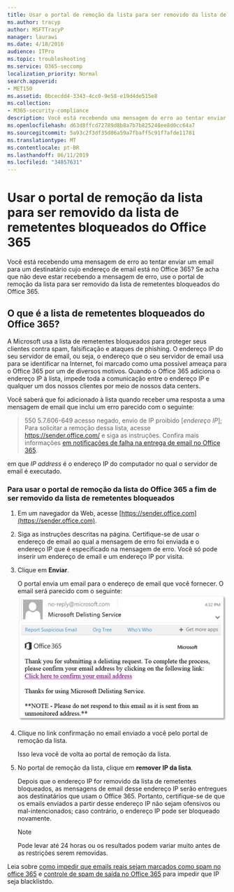 ```yaml
---
title: Usar o portal de remoção da lista para ser removido da lista de remetentes bloqueados do Office 365
ms.author: tracyp
author: MSFTTracyP
manager: laurawi
ms.date: 4/18/2016
audience: ITPro
ms.topic: troubleshooting
ms.service: O365-seccomp
localization_priority: Normal
search.appverid:
- MET150
ms.assetid: 0bcecdd4-3343-4cc0-9e58-e19d4de515e8
ms.collection:
- M365-security-compliance
description: Você está recebendo uma mensagem de erro ao tentar enviar um email para um destinatário cujo endereço de email está no Office 365? Se acha que não deve estar recebendo a mensagem de erro, use o portal de remoção da lista para ser removido da lista de remetentes bloqueados do Office 365.
ms.openlocfilehash: d63d8ffcd72789d8b8a7b7b825248ee8d0cc64a7
ms.sourcegitcommit: 5a93c2f3df35d06a59a7fbaff5c91f7afde11781
ms.translationtype: MT
ms.contentlocale: pt-BR
ms.lasthandoff: 06/11/2019
ms.locfileid: "34857631"
---
```

# <a name="use-the-delist-portal-to-remove-yourself-from-the-office-365-blocked-senders-list"></a>Usar o portal de remoção da lista para ser removido da lista de remetentes bloqueados do Office 365

Você está recebendo uma mensagem de erro ao tentar enviar um email para um destinatário cujo endereço de email está no Office 365? Se acha que não deve estar recebendo a mensagem de erro, use o portal de remoção da lista para ser removido da lista de remetentes bloqueados do Office 365.
  
## <a name="what-is-the-office-365-blocked-senders-list"></a>O que é a lista de remetentes bloqueados do Office 365?

A Microsoft usa a lista de remetentes bloqueados para proteger seus clientes contra spam, falsificação e ataques de phishing. O endereço IP do seu servidor de email, ou seja, o endereço que o seu servidor de email usa para se identificar na Internet, foi marcado como uma possível ameaça para o Office 365 por um de diversos motivos. Quando o Office 365 adiciona o endereço IP à lista, impede toda a comunicação entre o endereço IP e qualquer um dos nossos clientes por meio de nossos data centers.
  
Você saberá que foi adicionado à lista quando receber uma resposta a uma mensagem de email que inclui um erro parecido com o seguinte:
  
> 550 5.7.606-649 acesso negado, envio de IP proibido [_endereço IP_]; Para solicitar a remoção dessa lista, acesse https://sender.office.com/ e siga as instruções. Confira mais informações [em notificações de falha na entrega de email no Office 365](http://go.microsoft.com/fwlink/?LinkID=526653).
  
em que  _IP address_ é o endereço IP do computador no qual o servidor de email é executado. 
  
### <a name="to-use-the-office-365-delist-portal-to-remove-yourself-from-the-blocked-senders-list"></a>Para usar o portal de remoção da lista do Office 365 a fim de ser removido da lista de remetentes bloqueados

1. Em um navegador da Web, acesse [https://sender.office.com](https://sender.office.com).
    
2. Siga as instruções descritas na página. Certifique-se de usar o endereço de email ao qual a mensagem de erro foi enviada e o endereço IP que é especificado na mensagem de erro. Você só pode inserir um endereço de email e um endereço IP por visita.
    
3. Clique em **Enviar**.
    
    O portal envia um email para o endereço de email que você fornecer. O email será parecido com o seguinte: ![captura de tela do email recebido ao enviar uma solicitação pelo portal de deslista](media/bf13e4f7-f68c-4e46-baa7-b6ab4cfc13f3.png)
  
4. Clique no link confirmação no email enviado a você pelo portal de remoção da lista.
    
    Isso leva você de volta ao portal de remoção da lista.
    
5. No portal de remoção da lista, clique em **remover IP da lista**.
    
    Depois que o endereço IP for removido da lista de remetentes bloqueados, as mensagens de email desse endereço IP serão entregues aos destinatários que usam o Office 365. Portanto, certifique-se de que os emails enviados a partir desse endereço IP não sejam ofensivos ou mal-intencionados; caso contrário, o endereço IP pode ser bloqueado novamente.
    
    > [!NOTE]
    > Pode levar até 24 horas ou os resultados podem variar muito antes de as restrições serem removidas.
    
Leia sobre [como impedir que emails reais sejam marcados como spam no office 365](prevent-email-from-being-marked-as-spam.md ) e [controle de spam de saída no Office 365](outbound-spam-controls.md) para impedir que IP seja blacklistdo.
